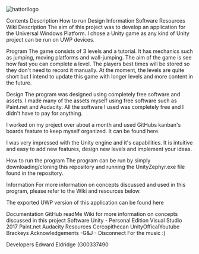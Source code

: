 ![hattorilogo](https://user-images.githubusercontent.com/22448079/45596239-c842be00-b9b0-11e8-9499-a4b556ec29cf.png)

Contents
Description
How to run
Design
Information
Software
Resources
Wiki
Description
The aim of this project was to develop an application for the Universal Windows Platform. I chose a Unity game as any kind of Unity project can be run on UWP devices.

Program
The game consists of 3 levels and a tutorial. It has mechanics such as jumping, moving platforms and wall-jumping. The aim of the game is see how fast you can complete a level. The players best times will be stored so they don't need to record it manually. At the moment, the levels are quite short but I intend to update this game with longer levels and more content in the future.

Design
The program was designed using completely free software and assets. I made many of the assets myself using free software such as Paint.net and Audacity. All the software I used was completely free and I didn't have to pay for anything.

I worked on my project over about a month and used GitHubs kanban's boards feature to keep myself organized. It can be found here.

I was very impressed with the Unity engine and it's capabilities. It is intuitive and easy to add new features, design new levels and implement your ideas.

How to run the program
The program can be run by simply downloading/cloning this repository and running the UnityZephyr.exe file found in the repository.

Information
For more information on concepts discussed and used in this program, please refer to the Wiki and resources below.

The exported UWP version of this application can be found here

Documentation
GitHub readMe
Wiki for more information on concepts discussed in this project
Software
Unity - Personal Edition
Visual Studio 2017
Paint.net
Audacity
Resources
Cercopithecan
UnityOfficalYoutube
Brackeys
Acknowledgements
-G&J - Disconnect For the music :)

Developers
Edward Eldridge (G00337490
